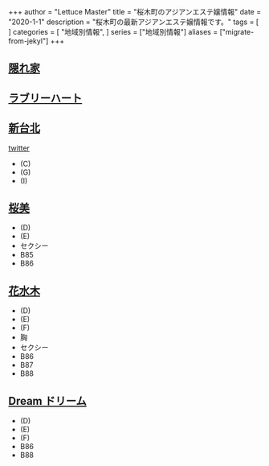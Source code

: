 +++
author = "Lettuce Master"
title = "桜木町のアジアンエステ嬢情報"
date = "2020-1-1"
description = "桜木町の最新アジアンエステ嬢情報です。"
tags = [
]
categories = [
    "地域別情報",
]
series = ["地域別情報"]
aliases = ["migrate-from-jekyl"]
+++

## [隠れ家](https://jasmine-mizonokuti.xyz/)
## [ラブリーハート](http://biraku.este88.com/)
## [新台北](https://www.shin-taipei-massage.com/)
[twitter](https://twitter.com/Ki2Si0ieREogORz)
- (C)
- (G)
- (I)
## [桜美](http://summer-n.com/rrr/)
- (D)
- (E)
- セクシー
- B85
- B86
## [花水木](http://relaxation.pink/)
- (D)
- (E)
- (F)
- 胸
- セクシー
- B86
- B87
- B88
## [Dream ドリーム](http://www.dream.esjp.info/)
- (D)
- (E)
- (F)
- B86
- B88
